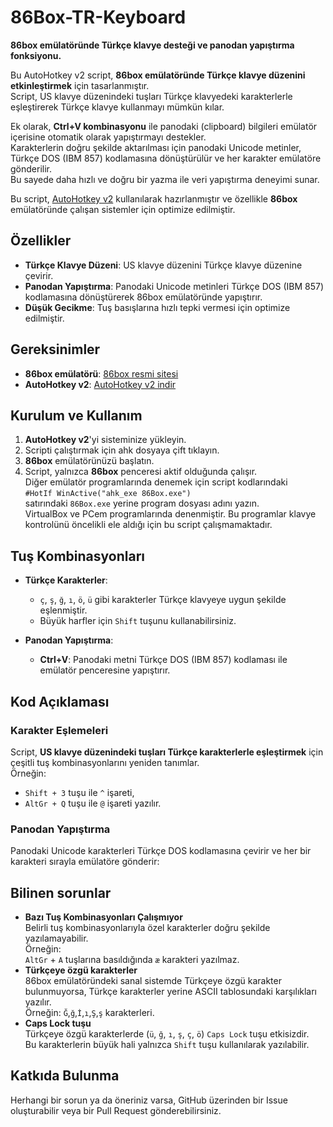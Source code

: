 # 86Box-TR-Keyboard

**86box emülatöründe Türkçe klavye desteği ve panodan yapıştırma fonksiyonu.**

Bu AutoHotkey v2 script, **86box emülatöründe Türkçe klavye düzenini etkinleştirmek** için tasarlanmıştır.  
Script, US klavye düzenindeki tuşları Türkçe klavyedeki karakterlerle eşleştirerek Türkçe klavye kullanmayı mümkün kılar. 

Ek olarak, **Ctrl+V kombinasyonu** ile panodaki (clipboard) bilgileri emülatör içerisine otomatik olarak yapıştırmayı destekler.  
Karakterlerin doğru şekilde aktarılması için panodaki Unicode metinler, Türkçe DOS (IBM 857) kodlamasına dönüştürülür ve her karakter emülatöre gönderilir.  
Bu sayede daha hızlı ve doğru bir yazma ile veri yapıştırma deneyimi sunar.

Bu script, [AutoHotkey v2](https://www.autohotkey.com/) kullanılarak hazırlanmıştır ve özellikle **86box** emülatöründe çalışan sistemler için optimize edilmiştir.

## Özellikler

- **Türkçe Klavye Düzeni**: US klavye düzenini Türkçe klavye düzenine çevirir. 
- **Panodan Yapıştırma**: Panodaki Unicode metinleri Türkçe DOS (IBM 857) kodlamasına dönüştürerek 86box emülatöründe yapıştırır.
- **Düşük Gecikme**: Tuş basışlarına hızlı tepki vermesi için optimize edilmiştir.

## Gereksinimler

- **86box emülatörü**: [86box resmi sitesi](https://86box.net/)
- **AutoHotkey v2**: [AutoHotkey v2 indir](https://www.autohotkey.com/)

## Kurulum ve Kullanım

1. **AutoHotkey v2**'yi sisteminize yükleyin.
2. Scripti çalıştırmak için ahk dosyaya çift tıklayın.
3. **86box** emülatörünüzü başlatın.
4. Script, yalnızca **86box** penceresi aktif olduğunda çalışır.<br>
Diğer emülatör programlarında denemek için script kodlarındaki<br>
<code>#HotIf WinActive("ahk_exe 86Box.exe")</code><br>
satırındaki <code>86Box.exe</code> yerine program dosyası adını yazın.<br>
VirtualBox ve PCem programlarında denenmiştir. Bu programlar klavye kontrolünü öncelikli ele aldığı için bu script çalışmamaktadır.

## Tuş Kombinasyonları

- **Türkçe Karakterler**:
  - `ç`, `ş`, `ğ`, `ı`, `ö`, `ü` gibi karakterler Türkçe klavyeye uygun şekilde eşlenmiştir.
  - Büyük harfler için `Shift` tuşunu kullanabilirsiniz.
  
- **Panodan Yapıştırma**:
  - **Ctrl+V**: Panodaki metni Türkçe DOS (IBM 857) kodlaması ile emülatör penceresine yapıştırır.

## Kod Açıklaması

### Karakter Eşlemeleri

Script, **US klavye düzenindeki tuşları Türkçe karakterlerle eşleştirmek** için çeşitli tuş kombinasyonlarını yeniden tanımlar.<br>
Örneğin:
- `Shift + 3` tuşu ile `^` işareti,
- `AltGr + Q` tuşu ile `@` işareti yazılır.

### Panodan Yapıştırma

Panodaki Unicode karakterleri Türkçe DOS kodlamasına çevirir ve her bir karakteri sırayla emülatöre gönderir:

## Bilinen sorunlar
- **Bazı Tuş Kombinasyonları Çalışmıyor**<br>
Belirli tuş kombinasyonlarıyla özel karakterler doğru şekilde yazılamayabilir.<br>
Örneğin:<br>
`AltGr` + `A` tuşlarına basıldığında `æ` karakteri yazılmaz.
- **Türkçeye özgü karakterler**<br>
86box emülatöründeki sanal sistemde Türkçeye özgü karakter bulunmuyorsa, Türkçe karakterler yerine ASCII tablosundaki karşılıkları yazılır.<br>
Örneğin: `Ğ`,`ğ`,`İ`,`ı`,`Ş`,`ş` karakterleri.
- **Caps Lock tuşu**<br>
Türkçeye özgü karakterlerde (`ü`, `ğ`, `ı`, `ş`, `ç`, `ö`) `Caps Lock` tuşu etkisizdir.<br>
Bu karakterlerin büyük hali yalnızca `Shift` tuşu kullanılarak yazılabilir.

## Katkıda Bulunma
Herhangi bir sorun ya da öneriniz varsa, GitHub üzerinden bir Issue oluşturabilir veya bir Pull Request gönderebilirsiniz.
